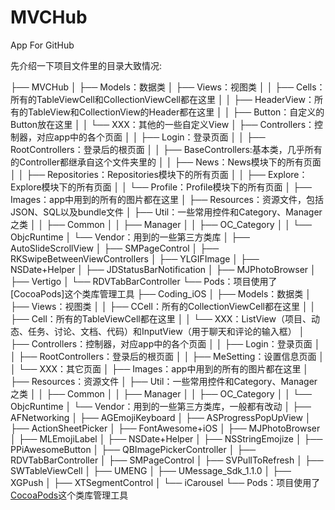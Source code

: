 # MVCHub
App For GitHub

先介绍一下项目文件里的目录大致情况:

├── MVCHub
│   ├── Models：数据类
│   ├── Views：视图类
│   │   ├── Cells：所有的TableViewCell和CollectionViewCell都在这里
│   │   ├── HeaderView：所有的TableView和CollectionView的Header都在这里
│   │   ├── Button：自定义的Button放在这里
│   │   └── XXX：其他的一些自定义View
│   ├── Controllers：控制器，对应app中的各个页面
│   │   ├── Login：登录页面
│   │   ├── RootControllers：登录后的根页面
│   │   ├── BaseControllers:基本类，几乎所有的Controller都继承自这个文件夹里的
│   │   ├── News：News模块下的所有页面
│   │   ├── Repositories：Repositories模块下的所有页面
│   │   ├── Explore：Explore模块下的所有页面
│   │   └── Profile：Profile模块下的所有页面
│   ├── Images：app中用到的所有的图片都在这里
│   ├── Resources：资源文件，包括JSON、SQL以及bundle文件
│   ├── Util：一些常用控件和Category、Manager之类
│   │   ├── Common
│   │   ├── Manager
│   │   ├── OC_Category
│   │   └── ObjcRuntime
│   └── Vendor：用到的一些第三方类库
│       ├── AutoSlideScrollView
│       ├── SMPageControl
│       ├── RKSwipeBetweenViewControllers
│       ├── YLGIFImage
│       ├── NSDate+Helper
│       ├── JDStatusBarNotification
│       ├── MJPhotoBrowser
│       ├── Vertigo
│       └── RDVTabBarController
└── Pods：项目使用了[CocoaPods]这个类库管理工具
├── Coding_iOS
│   ├── Models：数据类
│   ├── Views：视图类
│   │   ├── CCell：所有的CollectionViewCell都在这里
│   │   ├── Cell：所有的TableViewCell都在这里
│   │   └── XXX：ListView（项目、动态、任务、讨论、文档、代码）和InputView（用于聊天和评论的输入框）
│   ├── Controllers：控制器，对应app中的各个页面
│   │   ├── Login：登录页面
│   │   ├── RootControllers：登录后的根页面
│   │   ├── MeSetting：设置信息页面
│   │   └── XXX：其它页面
│   ├── Images：app中用到的所有的图片都在这里
│   ├── Resources：资源文件
│   ├── Util：一些常用控件和Category、Manager之类
│   │   ├── Common
│   │   ├── Manager
│   │   ├── OC_Category
│   │   └── ObjcRuntime
│   └── Vendor：用到的一些第三方类库，一般都有改动
│       ├── AFNetworking
│       ├── AGEmojiKeyboard
│       ├── ASProgressPopUpView
│       ├── ActionSheetPicker
│       ├── FontAwesome+iOS
│       ├── MJPhotoBrowser
│       ├── MLEmojiLabel
│       ├── NSDate+Helper
│       ├── NSStringEmojize
│       ├── PPiAwesomeButton
│       ├── QBImagePickerController
│       ├── RDVTabBarController
│       ├── SMPageControl
│       ├── SVPullToRefresh
│       ├── SWTableViewCell
│       ├── UMENG
│       ├── UMessage_Sdk_1.1.0
│       ├── XGPush
│       ├── XTSegmentControl
│       └── iCarousel
└── Pods：项目使用了[CocoaPods](http://code4app.com/article/cocoapods-install-usage)这个类库管理工具